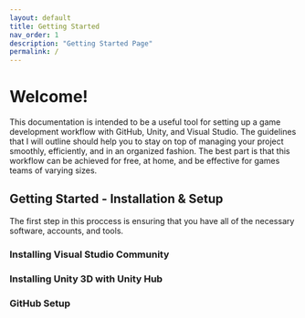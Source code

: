```yaml
---
layout: default
title: Getting Started
nav_order: 1
description: "Getting Started Page"
permalink: /
---
```


# Welcome!

This documentation is intended to be a useful tool for setting up a game development workflow with GitHub, Unity, and Visual Studio. The guidelines that I will outline should help you to stay on top of managing your project smoothly, efficiently, and in an organized fashion. The best part is that this workflow can be achieved for free, at home, and be effective for games teams of varying sizes.

## Getting Started - Installation & Setup

The first step in this proccess is ensuring that you have all of the necessary software, accounts, and tools.

### Installing Visual Studio Community



### Installing Unity 3D with Unity Hub

### GitHub Setup



